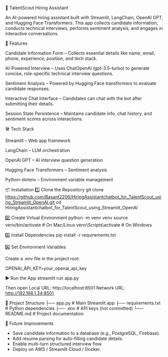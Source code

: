 🤖 TalentScout Hiring Assistant

An AI-powered hiring assistant built with Streamlit, LangChain, OpenAI GPT, and Hugging Face Transformers.
This app collects candidate information, conducts technical interviews, performs sentiment analysis, and engages in interactive conversations.

🚀 Features

Candidate Information Form – Collects essential details like name, email, phone, experience, position, and tech stack.

AI-Powered Interview – Uses ChatOpenAI (gpt-3.5-turbo) to generate concise, role-specific technical interview questions.

Sentiment Analysis – Powered by Hugging Face transformers to evaluate candidate responses.

Interactive Chat Interface – Candidates can chat with the bot after submitting their details.

Session State Persistence – Maintains candidate info, chat history, and sentiment scores across interactions.

🛠️ Tech Stack

Streamlit
 – Web app framework

LangChain
 – LLM orchestration

OpenAI GPT
 – AI interview question generation

Hugging Face Transformers
 – Sentiment analysis

Python-dotenv
 – Environment variable management


📦 Installation
1️⃣ Clone the Repository
git clone https://github.com/Basant2206/HiringAssistantchatbot_for_TalentScout_using_Streamlit_OpenAI.git
cd HiringAssistantchatbot_for_TalentScout_using_Streamlit_OpenAI

2️⃣ Create Virtual Environment
python -m venv venv
source venv/bin/activate   # On Mac/Linux
venv\Scripts\activate      # On Windows

3️⃣ Install Dependencies
pip install -r requirements.txt

4️⃣ Set Environment Variables

Create a .env file in the project root:

OPENAI_API_KEY=your_openai_api_key        

▶️ Run the App
streamlit run app.py


Then open 
Local URL: http://localhost:8501
Network URL: http://192.168.1.34:8501


📂 Project Structure
├── app.py                  # Main Streamlit app
├── requirements.txt        # Python dependencies
├── .env                    # API keys (not committed)
└── README.md               # Project documentation

🔮 Future Improvements
- Save candidate information to a database (e.g., PostgreSQL, Firebase).
- Add resume parsing for auto-filling candidate details.
- Enable multi-turn structured interview flow.
- Deploy on AWS / Streamlit Cloud / Docker.